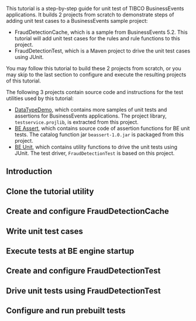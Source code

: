 This tutorial is a step-by-step guide for unit test of TIBCO BusinessEvents applications.  It builds 2 projects from scratch to demonstrate steps of adding unit test cases to a BusinessEvents sample project:
 - FraudDetectionCache, which is a sample from BusinessEvents 5.2.  This tutorial will add unit test cases for the rules and rule functions to this project.
 - FraudDetectionTest, which is a Maven project to drive the unit test cases using JUnit.

You may follow this tutorial to build these 2 projects from scratch, or you may skip to the last section to configure and execute the resulting projects of this tutorial.

The following 3 projects contain source code and instructions for the test utilities used by this tutorial:
 - [DataTypeDemo](https://github.com/yxuco/DataTypeDemo), which contains more samples of unit tests and assertions for BusinessEvents applications.  The project library, `testservice.projlib`, is extracted from this project.
 - [BE Assert](https://github.com/yxuco/beassert), which contains source code of assertion functions for BE unit tests.  The catalog function jar `beassert-1.0.jar` is packaged from this project.
 - [BE Unit](https://github.com/yxuco/beunit), which contains utility functions to drive the unit tests using JUnit.  The test driver, `FraudDetectionTest` is based on this project.

## Introduction

## Clone the tutorial utility

## Create and configure FraudDetectionCache

## Write unit test cases

## Execute tests at BE engine startup

## Create and configure FraudDetectionTest

## Drive unit tests using FraudDetectionTest

## Configure and run prebuilt tests